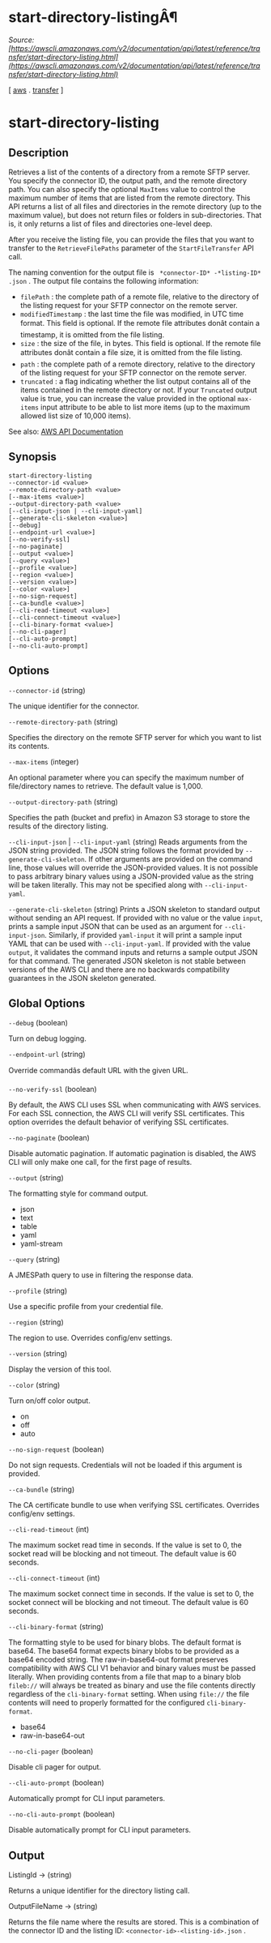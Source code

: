 # start-directory-listingÂ¶

*Source: [https://awscli.amazonaws.com/v2/documentation/api/latest/reference/transfer/start-directory-listing.html](https://awscli.amazonaws.com/v2/documentation/api/latest/reference/transfer/start-directory-listing.html)*

[ [aws](https://awscli.amazonaws.com/v2/documentation/api/latest/reference/index.html#cli-aws) . [transfer](https://awscli.amazonaws.com/v2/documentation/api/latest/reference/transfer/index.html#cli-aws-transfer) ]

# start-directory-listing

## Description

Retrieves a list of the contents of a directory from a remote SFTP server. You specify the connector ID, the output path, and the remote directory path. You can also specify the optional `MaxItems` value to control the maximum number of items that are listed from the remote directory. This API returns a list of all files and directories in the remote directory (up to the maximum value), but does not return files or folders in sub-directories. That is, it only returns a list of files and directories one-level deep.

After you receive the listing file, you can provide the files that you want to transfer to the `RetrieveFilePaths` parameter of the `StartFileTransfer` API call.

The naming convention for the output file is `` *connector-ID* -*listing-ID* .json`` . The output file contains the following information:

- `filePath` : the complete path of a remote file, relative to the directory of the listing request for your SFTP connector on the remote server.
- `modifiedTimestamp` : the last time the file was modified, in UTC time format. This field is optional. If the remote file attributes donât contain a timestamp, it is omitted from the file listing.
- `size` : the size of the file, in bytes. This field is optional. If the remote file attributes donât contain a file size, it is omitted from the file listing.
- `path` : the complete path of a remote directory, relative to the directory of the listing request for your SFTP connector on the remote server.
- `truncated` : a flag indicating whether the list output contains all of the items contained in the remote directory or not. If your `Truncated` output value is true, you can increase the value provided in the optional `max-items` input attribute to be able to list more items (up to the maximum allowed list size of 10,000 items).

See also: [AWS API Documentation](https://docs.aws.amazon.com/goto/WebAPI/transfer-2018-11-05/StartDirectoryListing)

## Synopsis

```
start-directory-listing
--connector-id <value>
--remote-directory-path <value>
[--max-items <value>]
--output-directory-path <value>
[--cli-input-json | --cli-input-yaml]
[--generate-cli-skeleton <value>]
[--debug]
[--endpoint-url <value>]
[--no-verify-ssl]
[--no-paginate]
[--output <value>]
[--query <value>]
[--profile <value>]
[--region <value>]
[--version <value>]
[--color <value>]
[--no-sign-request]
[--ca-bundle <value>]
[--cli-read-timeout <value>]
[--cli-connect-timeout <value>]
[--cli-binary-format <value>]
[--no-cli-pager]
[--cli-auto-prompt]
[--no-cli-auto-prompt]
```

## Options

`--connector-id` (string)

The unique identifier for the connector.

`--remote-directory-path` (string)

Specifies the directory on the remote SFTP server for which you want to list its contents.

`--max-items` (integer)

An optional parameter where you can specify the maximum number of file/directory names to retrieve. The default value is 1,000.

`--output-directory-path` (string)

Specifies the path (bucket and prefix) in Amazon S3 storage to store the results of the directory listing.

`--cli-input-json` | `--cli-input-yaml` (string)
Reads arguments from the JSON string provided. The JSON string follows the format provided by `--generate-cli-skeleton`. If other arguments are provided on the command line, those values will override the JSON-provided values. It is not possible to pass arbitrary binary values using a JSON-provided value as the string will be taken literally. This may not be specified along with `--cli-input-yaml`.

`--generate-cli-skeleton` (string)
Prints a JSON skeleton to standard output without sending an API request. If provided with no value or the value `input`, prints a sample input JSON that can be used as an argument for `--cli-input-json`. Similarly, if provided `yaml-input` it will print a sample input YAML that can be used with `--cli-input-yaml`. If provided with the value `output`, it validates the command inputs and returns a sample output JSON for that command. The generated JSON skeleton is not stable between versions of the AWS CLI and there are no backwards compatibility guarantees in the JSON skeleton generated.

## Global Options

`--debug` (boolean)

Turn on debug logging.

`--endpoint-url` (string)

Override commandâs default URL with the given URL.

`--no-verify-ssl` (boolean)

By default, the AWS CLI uses SSL when communicating with AWS services. For each SSL connection, the AWS CLI will verify SSL certificates. This option overrides the default behavior of verifying SSL certificates.

`--no-paginate` (boolean)

Disable automatic pagination. If automatic pagination is disabled, the AWS CLI will only make one call, for the first page of results.

`--output` (string)

The formatting style for command output.

- json
- text
- table
- yaml
- yaml-stream

`--query` (string)

A JMESPath query to use in filtering the response data.

`--profile` (string)

Use a specific profile from your credential file.

`--region` (string)

The region to use. Overrides config/env settings.

`--version` (string)

Display the version of this tool.

`--color` (string)

Turn on/off color output.

- on
- off
- auto

`--no-sign-request` (boolean)

Do not sign requests. Credentials will not be loaded if this argument is provided.

`--ca-bundle` (string)

The CA certificate bundle to use when verifying SSL certificates. Overrides config/env settings.

`--cli-read-timeout` (int)

The maximum socket read time in seconds. If the value is set to 0, the socket read will be blocking and not timeout. The default value is 60 seconds.

`--cli-connect-timeout` (int)

The maximum socket connect time in seconds. If the value is set to 0, the socket connect will be blocking and not timeout. The default value is 60 seconds.

`--cli-binary-format` (string)

The formatting style to be used for binary blobs. The default format is base64. The base64 format expects binary blobs to be provided as a base64 encoded string. The raw-in-base64-out format preserves compatibility with AWS CLI V1 behavior and binary values must be passed literally. When providing contents from a file that map to a binary blob `fileb://` will always be treated as binary and use the file contents directly regardless of the `cli-binary-format` setting. When using `file://` the file contents will need to properly formatted for the configured `cli-binary-format`.

- base64
- raw-in-base64-out

`--no-cli-pager` (boolean)

Disable cli pager for output.

`--cli-auto-prompt` (boolean)

Automatically prompt for CLI input parameters.

`--no-cli-auto-prompt` (boolean)

Disable automatically prompt for CLI input parameters.

## Output

ListingId -> (string)

Returns a unique identifier for the directory listing call.

OutputFileName -> (string)

Returns the file name where the results are stored. This is a combination of the connector ID and the listing ID: `<connector-id>-<listing-id>.json` .